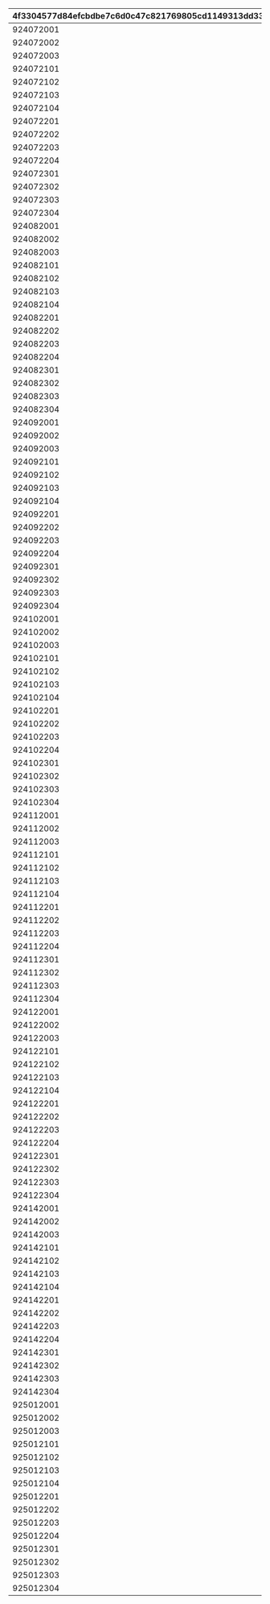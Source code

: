 |4f3304577d84efcbdbe7c6d0c47c821769805cd1149313dd3321542250a1334e|bd4655d784ece9003e7aa9601473dba90bb537d56d4a3c72228ae41b31d90d48|f64482065cbb7ffc4db1d99302c51dfa9bbae0a10ed79b665fa7c11852fab4f7|d8a717f5268d0bed0077c35b526039466562989f12fe8e816c1090c268994c96|e3344bf83737d0af7e7d84dd4439fce3922b381390a9e2f0ad73231a0d77e1cf|82f6625aa13ccdff40cf3d790220622a7eac6c54e0e750c2f24e8a3e64927f59|965463da6ce9c65eac939e2b4fd5733f7625ca69b9dced8637cdd81a27dde288|16ebd70c887f15c21a81f3050db92ed27d1b0df01203eaca0fb1f3f2ab270d6d|51bd539291e8f90ea3ab7585f021b454320995c8db9c25c5ce29e78e04d2c78b|10dea4c9124bf21bf4b77651d5f808a23756a45f617c30c5862166e8b92f75ce|4a93e9281e1b9169fd0aa0c24388b3de8209888abd4150dca24c97b8a236add8|bb2c40ed8a8780979c232585552c10ee85ee001f0e6d15b871c3f20bed09e79a|395da3d38b54d26e97468436d2415b5bae5512c4eb92ef9c53b253ed6f44bf47|aa62c0483d9bfd7047acf2ab721be222bedee21d79c89acfa111487678f3bf43|62c89dc15490103727a3ae3645608e97553cc0ba65a59ff31de74c6615ee1865|5245adf3e36e8d2aec30c5f13aa9a3e5054c026469cd2b20826a4843df2c9805|
| --- | --- | --- | --- | --- | --- | --- | --- | --- | --- | --- | --- | --- | --- | --- | --- |
|924072001|0|0|0|0|0|0|0|0|0|0|0|0|0|0|0|
|924072002|0|0|0|0|0|0|0|0|0|0|0|0|0|0|0|
|924072003|0|0|0|0|0|0|0|0|0|0|0|0|0|0|0|
|924072101|0|0|0|0|2|0|0|0|15|0|0|25102|0|0|0|
|924072102|0|0|0|0|2|0|0|0|15|0|0|25102|0|0|0|
|924072103|0|0|0|0|2|0|0|0|15|0|0|25102|0|0|0|
|924072104|0|0|0|0|8|0|0|0|100|0|0|91002|0|0|0|
|924072201|0|0|0|0|2|0|0|0|15|0|0|25102|0|0|0|
|924072202|0|0|0|0|2|0|0|0|15|0|0|25102|0|0|0|
|924072203|0|0|0|0|2|0|0|0|15|0|0|25102|0|0|0|
|924072204|0|0|0|0|8|0|0|0|100|0|0|91002|0|0|0|
|924072301|0|0|0|0|2|0|0|0|15|0|0|25102|0|0|0|
|924072302|0|0|0|0|2|0|0|0|15|0|0|25102|0|0|0|
|924072303|0|0|0|0|2|0|0|0|15|0|0|25102|0|0|0|
|924072304|0|0|0|0|8|0|0|0|100|0|0|91002|0|0|0|
|924082001|0|0|0|0|0|0|0|0|0|0|0|0|0|0|0|
|924082002|0|0|0|0|0|0|0|0|0|0|0|0|0|0|0|
|924082003|0|0|0|0|0|0|0|0|0|0|0|0|0|0|0|
|924082101|0|0|0|0|2|0|0|0|15|0|0|25102|0|0|0|
|924082102|0|0|0|0|2|0|0|0|15|0|0|25102|0|0|0|
|924082103|0|0|0|0|2|0|0|0|15|0|0|25102|0|0|0|
|924082104|0|0|0|0|8|0|0|0|100|0|0|91002|0|0|0|
|924082201|0|0|0|0|2|0|0|0|15|0|0|25102|0|0|0|
|924082202|0|0|0|0|2|0|0|0|15|0|0|25102|0|0|0|
|924082203|0|0|0|0|2|0|0|0|15|0|0|25102|0|0|0|
|924082204|0|0|0|0|8|0|0|0|100|0|0|91002|0|0|0|
|924082301|0|0|0|0|2|0|0|0|15|0|0|25102|0|0|0|
|924082302|0|0|0|0|2|0|0|0|15|0|0|25102|0|0|0|
|924082303|0|0|0|0|2|0|0|0|15|0|0|25102|0|0|0|
|924082304|0|0|0|0|8|0|0|0|100|0|0|91002|0|0|0|
|924092001|0|0|0|0|0|0|0|0|0|0|0|0|0|0|0|
|924092002|0|0|0|0|0|0|0|0|0|0|0|0|0|0|0|
|924092003|0|0|0|0|0|0|0|0|0|0|0|0|0|0|0|
|924092101|0|0|0|0|2|0|0|0|15|0|0|25102|0|0|0|
|924092102|0|0|0|0|2|0|0|0|15|0|0|25102|0|0|0|
|924092103|0|0|0|0|2|0|0|0|15|0|0|25102|0|0|0|
|924092104|0|0|0|0|8|0|0|0|100|0|0|91002|0|0|0|
|924092201|0|0|0|0|2|0|0|0|15|0|0|25102|0|0|0|
|924092202|0|0|0|0|2|0|0|0|15|0|0|25102|0|0|0|
|924092203|0|0|0|0|2|0|0|0|15|0|0|25102|0|0|0|
|924092204|0|0|0|0|8|0|0|0|100|0|0|91002|0|0|0|
|924092301|0|0|0|0|2|0|0|0|15|0|0|25102|0|0|0|
|924092302|0|0|0|0|2|0|0|0|15|0|0|25102|0|0|0|
|924092303|0|0|0|0|2|0|0|0|15|0|0|25102|0|0|0|
|924092304|0|0|0|0|8|0|0|0|100|0|0|91002|0|0|0|
|924102001|0|0|0|0|0|0|0|0|0|0|0|0|0|0|0|
|924102002|0|0|0|0|0|0|0|0|0|0|0|0|0|0|0|
|924102003|0|0|0|0|0|0|0|0|0|0|0|0|0|0|0|
|924102101|0|0|0|0|2|0|0|0|15|0|0|25102|0|0|0|
|924102102|0|0|0|0|2|0|0|0|15|0|0|25102|0|0|0|
|924102103|0|0|0|0|2|0|0|0|15|0|0|25102|0|0|0|
|924102104|0|0|0|0|8|0|0|0|100|0|0|91002|0|0|0|
|924102201|0|0|0|0|2|0|0|0|15|0|0|25102|0|0|0|
|924102202|0|0|0|0|2|0|0|0|15|0|0|25102|0|0|0|
|924102203|0|0|0|0|2|0|0|0|15|0|0|25102|0|0|0|
|924102204|0|0|0|0|8|0|0|0|100|0|0|91002|0|0|0|
|924102301|0|0|0|0|2|0|0|0|15|0|0|25102|0|0|0|
|924102302|0|0|0|0|2|0|0|0|15|0|0|25102|0|0|0|
|924102303|0|0|0|0|2|0|0|0|15|0|0|25102|0|0|0|
|924102304|0|0|0|0|8|0|0|0|100|0|0|91002|0|0|0|
|924112001|0|0|0|0|0|0|0|0|0|0|0|0|0|0|0|
|924112002|0|0|0|0|0|0|0|0|0|0|0|0|0|0|0|
|924112003|0|0|0|0|0|0|0|0|0|0|0|0|0|0|0|
|924112101|0|0|0|0|2|0|0|0|15|0|0|25102|0|0|0|
|924112102|0|0|0|0|2|0|0|0|15|0|0|25102|0|0|0|
|924112103|0|0|0|0|2|0|0|0|15|0|0|25102|0|0|0|
|924112104|0|0|0|0|8|0|0|0|100|0|0|91002|0|0|0|
|924112201|0|0|0|0|2|0|0|0|15|0|0|25102|0|0|0|
|924112202|0|0|0|0|2|0|0|0|15|0|0|25102|0|0|0|
|924112203|0|0|0|0|2|0|0|0|15|0|0|25102|0|0|0|
|924112204|0|0|0|0|8|0|0|0|100|0|0|91002|0|0|0|
|924112301|0|0|0|0|2|0|0|0|15|0|0|25102|0|0|0|
|924112302|0|0|0|0|2|0|0|0|15|0|0|25102|0|0|0|
|924112303|0|0|0|0|2|0|0|0|15|0|0|25102|0|0|0|
|924112304|0|0|0|0|8|0|0|0|100|0|0|91002|0|0|0|
|924122001|0|0|0|0|0|0|0|0|0|0|0|0|0|0|0|
|924122002|0|0|0|0|0|0|0|0|0|0|0|0|0|0|0|
|924122003|0|0|0|0|0|0|0|0|0|0|0|0|0|0|0|
|924122101|0|0|0|0|2|0|0|0|15|0|0|25102|0|0|0|
|924122102|0|0|0|0|2|0|0|0|15|0|0|25102|0|0|0|
|924122103|0|0|0|0|2|0|0|0|15|0|0|25102|0|0|0|
|924122104|0|0|0|0|8|0|0|0|100|0|0|91002|0|0|0|
|924122201|0|0|0|0|2|0|0|0|15|0|0|25102|0|0|0|
|924122202|0|0|0|0|2|0|0|0|15|0|0|25102|0|0|0|
|924122203|0|0|0|0|2|0|0|0|15|0|0|25102|0|0|0|
|924122204|0|0|0|0|8|0|0|0|100|0|0|91002|0|0|0|
|924122301|0|0|0|0|2|0|0|0|15|0|0|25102|0|0|0|
|924122302|0|0|0|0|2|0|0|0|15|0|0|25102|0|0|0|
|924122303|0|0|0|0|2|0|0|0|15|0|0|25102|0|0|0|
|924122304|0|0|0|0|8|0|0|0|100|0|0|91002|0|0|0|
|924142001|0|0|0|0|0|0|0|0|0|0|0|0|0|0|0|
|924142002|0|0|0|0|0|0|0|0|0|0|0|0|0|0|0|
|924142003|0|0|0|0|0|0|0|0|0|0|0|0|0|0|0|
|924142101|0|0|0|0|2|0|0|0|15|0|0|25102|0|0|0|
|924142102|0|0|0|0|2|0|0|0|15|0|0|25102|0|0|0|
|924142103|0|0|0|0|2|0|0|0|15|0|0|25102|0|0|0|
|924142104|0|0|0|0|8|0|0|0|100|0|0|91002|0|0|0|
|924142201|0|0|0|0|2|0|0|0|15|0|0|25102|0|0|0|
|924142202|0|0|0|0|2|0|0|0|15|0|0|25102|0|0|0|
|924142203|0|0|0|0|2|0|0|0|15|0|0|25102|0|0|0|
|924142204|0|0|0|0|8|0|0|0|100|0|0|91002|0|0|0|
|924142301|0|0|0|0|2|0|0|0|15|0|0|25102|0|0|0|
|924142302|0|0|0|0|2|0|0|0|15|0|0|25102|0|0|0|
|924142303|0|0|0|0|2|0|0|0|15|0|0|25102|0|0|0|
|924142304|0|0|0|0|8|0|0|0|100|0|0|91002|0|0|0|
|925012001|0|0|0|0|0|0|0|0|0|0|0|0|0|0|0|
|925012002|0|0|0|0|0|0|0|0|0|0|0|0|0|0|0|
|925012003|0|0|0|0|0|0|0|0|0|0|0|0|0|0|0|
|925012101|0|0|0|0|2|0|0|0|15|0|0|25102|0|0|0|
|925012102|0|0|0|0|2|0|0|0|15|0|0|25102|0|0|0|
|925012103|0|0|0|0|2|0|0|0|15|0|0|25102|0|0|0|
|925012104|0|0|0|0|8|0|0|0|100|0|0|91002|0|0|0|
|925012201|0|0|0|0|2|0|0|0|15|0|0|25102|0|0|0|
|925012202|0|0|0|0|2|0|0|0|15|0|0|25102|0|0|0|
|925012203|0|0|0|0|2|0|0|0|15|0|0|25102|0|0|0|
|925012204|0|0|0|0|8|0|0|0|100|0|0|91002|0|0|0|
|925012301|0|0|0|0|2|0|0|0|15|0|0|25102|0|0|0|
|925012302|0|0|0|0|2|0|0|0|15|0|0|25102|0|0|0|
|925012303|0|0|0|0|2|0|0|0|15|0|0|25102|0|0|0|
|925012304|0|0|0|0|8|0|0|0|100|0|0|91002|0|0|0|